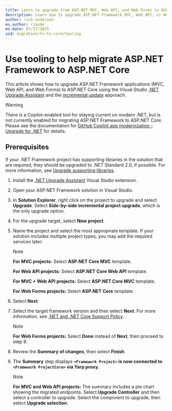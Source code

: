 ```yaml
---
title: Learn to upgrade from ASP.NET MVC, Web API, and Web Forms to ASP.NET Core
description: Learn how to upgrade ASP.NET Framework MVC, Web API, or Web Forms projects to ASP.NET Core using migration tooling
author: rick-anderson
ms.author: riande
ms.date: 07/17/2025
uid: migration/fx-to-core/tooling
---
```

# Use tooling to help migrate ASP.NET Framework to ASP.NET Core

This article shows how to upgrade ASP.NET Framework applications (MVC, Web API, and Web Forms) to ASP.NET Core using the Visual Studio [.NET Upgrade Assistant](https://marketplace.visualstudio.com/items?itemName=ms-dotnettools.upgradeassistant) and the [incremental update](xref:migration/fx-to-core/index) approach.


   > [!WARNING]
   > There is a Copilot-enabled tool for staying current on modern .NET, but is not currently enabled for migrating ASP.NET Framework to ASP.NET Core. Please see the documentation for [GitHub Copilot app modernization - Upgrade for .NET](/dotnet/core/porting/github-copilot-app-modernization-overview) for details.

## Prerequisites

If your .NET Framework project has supporting libraries in the solution that are required, they should be upgraded to .NET Standard 2.0, if possible. For more information, see [Upgrade supporting libraries](xref:migration/fx-to-core/start#upgrade-supporting-libraries).


1. Install the [.NET Upgrade Assistant](https://marketplace.visualstudio.com/items?itemName=ms-dotnettools.upgradeassistant) Visual Studio extension.
1. Open your ASP.NET Framework solution in Visual Studio.
1. In **Solution Explorer**, right click on the project to upgrade and select **Upgrade**. Select **Side-by-side incremental project upgrade**, which is the only upgrade option.
1. For the upgrade target, select **New project**.
1. Name the project and select the most appropriate template. If your solution includes multiple project types, you may add the required services later:

   > [!NOTE]
   > **For MVC projects:** Select **ASP.NET Core MVC** template.
   > 
   > **For Web API projects:** Select **ASP.NET Core Web API** template.
   > 
   > **For MVC + Web API projects:** Select **ASP.NET Core MVC** template.
   > 
   > **For Web Forms projects:** Select **ASP.NET Core** template.

1. Select **Next**
1. Select the target framework version and then select **Next**. For more information, see [.NET and .NET Core Support Policy](https://dotnet.microsoft.com/platform/support/policy/dotnet-core).

   > [!NOTE]
   > **For Web Forms projects:** Select **Done** instead of **Next**, then proceed to step 9.

1. Review the **Summary of changes**, then select **Finish**.
1. The **Summary** step displays **`<Framework Project>` is now connected to `<Framework ProjectCore>` via Yarp proxy.**

   > [!NOTE]
   > **For MVC and Web API projects:** The summary includes a pie chart showing the migrated endpoints. Select **Upgrade Controller** and then select a controller to upgrade. Select the component to upgrade, then select **Upgrade selection**.
